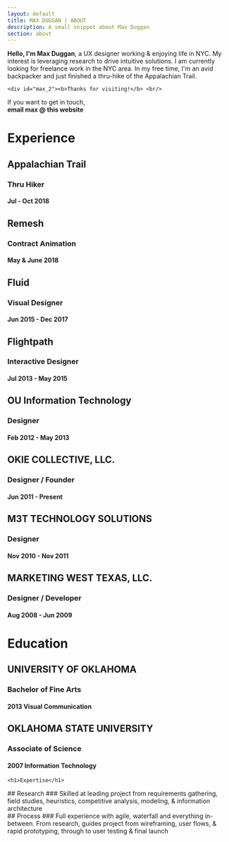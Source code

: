 ```yaml
---
layout: default
title: MAX DUGGAN | ABOUT
description: A small snippet about Max Duggan
section: about
---
```


<div id="about_max">
	<div id="max_1"><b>Hello, I'm Max Duggan</b>, a UX designer working &amp; enjoying life in NYC. My interest is leveraging research to drive intuitive solutions. I am currently looking for freelance work in the NYC area. In my free time, I'm an avid backpacker and just finished a thru-hike of the Appalachian Trail.</div>

	<div id="max_2"><b>Thanks for visiting!</b> <br/>
If you want to get in touch,<br/>
<b>email max @ this website</b>
</div>

</div>

<div id="resume">
	<h1>Experience</h1>
					<div class="item">
							<h2>Appalachian Trail</h2>
							<h3>Thru Hiker</h3>
							<h4>Jul - Oct 2018</h4>
					</div>
					<div class="item">
						<h2>Remesh</h2>
						<h3>Contract Animation</h3>
						<h4>May & June 2018</h4>
					</div>			
					<div class="item">
								<h2>Fluid</h2>
								<h3>Visual Designer</h3>
								<h4>Jun 2015 - Dec 2017</h4>
						</div>
						<div class="item">
							<h2>Flightpath</h2>
							<h3>Interactive Designer</h3>
							<h4>Jul 2013 - May 2015</h4>
						</div>
					<div class="item">
						<h2>OU Information Technology</h2>
						<h3>Designer</h3>
						<h4>Feb 2012 - May 2013</h4>
					</div>
				  <div class="item">
				    <h2>OKIE COLLECTIVE, LLC.</h2>
				    <h3>Designer / Founder</h3>
				    <h4>Jun 2011 - Present</h4>
				  </div>
				  <div class="item">
				    <h2>M3T TECHNOLOGY SOLUTIONS</h2>
				    <h3>Designer</h3>
				    <h4>Nov 2010 - Nov 2011</h4>
				  </div>
				  <div class="item">
				    <h2>MARKETING WEST TEXAS, LLC.</h2>
				    <h3>Designer / Developer</h3>
				    <h4>Aug 2008 - Jun 2009</h4>
				  </div>
		<h1>Education</h1>
					<div class="item">
						<h2>UNIVERSITY OF OKLAHOMA</h2>
						<h3>Bachelor of Fine Arts</h3>
						<h4>2013 Visual Communication</h4>
					</div>
					<div class="item">
						<h2>OKLAHOMA STATE UNIVERSITY</h2>
						<h3>Associate of Science</h3>
						<h4>2007 Information Technology</h4>
					</div>

	<h1>Expertise</h1>
<div class="item" markdown="1">
## Research
### Skilled at leading project from requirements gathering, field studies, heuristics, competitive analysis, modeling, & information architecture
</div>
<div class="item" markdown="1">
## Process  
### Full experience with agile, waterfall and everything in-between. From research, guides project from wireframing, user flows, & rapid prototyping, through to user testing & final launch
</div>
</div>
